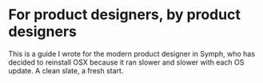 # For product designers, by product designers

This is a guide I wrote for the modern product designer in Symph, who has decided to reinstall OSX because it ran slower and slower with each OS update. A clean slate, a fresh start.

